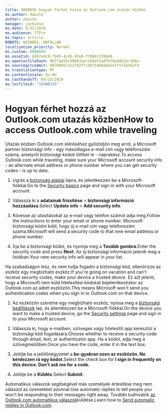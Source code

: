 ```yaml
---
title: 8000056 hogyan férhet hozzá az Outlook.com utazás közben
ms.author: daeite
author: daeite
manager: jackiesm
ms.date: 5/31/2018
ms.audience: ITPro
ms.topic: article
ROBOTS: NOINDEX, NOFOLLOW
localization_priority: Normal
ms.custom: 8000056
ms.assetid: d497edc0-f945-4c45-9fe0-f7060c259848
ms.openlocfilehash: 06ffae55cb9683eec2b0df2a87bf6ed4616c306e
ms.sourcegitcommit: 9d78905c512192ffc4675468abd2efc5f2e4baf4
ms.translationtype: MT
ms.contentlocale: hu-HU
ms.lasthandoff: 04/23/2019
ms.locfileid: "32400133"
---
```

# <a name="how-to-access-outlookcom-while-traveling"></a><span data-ttu-id="0d5a1-102">Hogyan férhet hozzá az Outlook.com utazás közben</span><span class="sxs-lookup"><span data-stu-id="0d5a1-102">How to access Outlook.com while traveling</span></span>

<span data-ttu-id="0d5a1-103">Utazás közben Outlook.com eléréséhez győződjön meg arról, a Microsoft partner biztonsági info - egy másodlagos e-mail cím vagy telefonszám száma, amelyről biztonsági kódok tölthet le - naprakész.</span><span class="sxs-lookup"><span data-stu-id="0d5a1-103">To access Outlook.com while traveling, make sure your Microsoft account security info - an alternate email address or phone number where you can get security codes - is up to date.</span></span>
  
1. <span data-ttu-id="0d5a1-104">Ugrás a [biztonság alapjai](https://go.microsoft.com/fwlink/p/?linkid=842325) lapra, és jelentkezzen be a Microsoft-fiókkal.</span><span class="sxs-lookup"><span data-stu-id="0d5a1-104">Go to the [Security basics](https://go.microsoft.com/fwlink/p/?linkid=842325) page and sign in with your Microsoft account.</span></span> 
    
2. <span data-ttu-id="0d5a1-105">Válassza ki a **adatainak frissítése** \> **biztonsági információ hozzáadása**.</span><span class="sxs-lookup"><span data-stu-id="0d5a1-105">Select **Update info** \> **Add security info**.</span></span> 
    
3. <span data-ttu-id="0d5a1-106">Kövesse az utasításokat az e-mail vagy telefon számot adja meg.</span><span class="sxs-lookup"><span data-stu-id="0d5a1-106">Follow the instructions to enter your email or phone number.</span></span> <span data-ttu-id="0d5a1-107">Microsoft biztonsági kódot küld, hogy új e-mail cím vagy telefonszám száma.</span><span class="sxs-lookup"><span data-stu-id="0d5a1-107">Microsoft will send a security code to that new email address or phone number.</span></span>
    
4. <span data-ttu-id="0d5a1-108">Írja be a biztonsági kódot, és nyomja meg a **Tovább gombra**.</span><span class="sxs-lookup"><span data-stu-id="0d5a1-108">Enter the security code and press **Next**.</span></span> <span data-ttu-id="0d5a1-109">Az új biztonsági információ jelenik meg a listában.</span><span class="sxs-lookup"><span data-stu-id="0d5a1-109">Your new security info will appear in your list.</span></span> 
    
<span data-ttu-id="0d5a1-110">Ha szabadságon lesz, és nem tudja fogadni a biztonsági kód, ellenőrizze az eszköz egy megbízható eszköz.</span><span class="sxs-lookup"><span data-stu-id="0d5a1-110">If you're going on vacation and can't receive security codes, make your device a trusted device.</span></span> <span data-ttu-id="0d5a1-111">Ez azt jelenti, hogy a Microsoft nem küld hitelesítési kódokat bejelentkezéskor az Outlook.com az adott eszközön.</span><span class="sxs-lookup"><span data-stu-id="0d5a1-111">This means Microsoft won't send you authentication codes when you sign in to Outlook.com on that device.</span></span>
  
1. <span data-ttu-id="0d5a1-112">Az eszközön szeretne egy megbízható eszköz, nyissa meg a [biztonsági beállítások](https://go.microsoft.com/fwlink/p/?linkid=2002000&amp;clcid=0x409) lap, és jelentkezzen be a Microsoft-fiókkal.</span><span class="sxs-lookup"><span data-stu-id="0d5a1-112">On the device you want to make a trusted device, go the [Security settings](https://go.microsoft.com/fwlink/p/?linkid=2002000&amp;clcid=0x409) page and sign in to your Microsoft account.</span></span> 
    
2. <span data-ttu-id="0d5a1-113">Válassza ki, hogy e-mailben, szöveges vagy hitelesítő app keresztül a biztonsági kód fogadására.</span><span class="sxs-lookup"><span data-stu-id="0d5a1-113">Choose whether to receive a security code through email, text, or authenticator app.</span></span> <span data-ttu-id="0d5a1-114">Ha a kódot, adja meg a szövegmezőben.</span><span class="sxs-lookup"><span data-stu-id="0d5a1-114">Once you have the code, enter it in the text box.</span></span>
    
3. <span data-ttu-id="0d5a1-115">Jelölje be a jelölőnégyzetet a **be-gyakran ezen az eszközön. Ne kérdezzen rá egy kódot.**</span><span class="sxs-lookup"><span data-stu-id="0d5a1-115">Select the check box for **I sign in frequently on this device. Don't ask me for a code.**</span></span>
    
4. <span data-ttu-id="0d5a1-116">Jelölje be a **Küldés**.</span><span class="sxs-lookup"><span data-stu-id="0d5a1-116">Select **Submit**.</span></span> 
    
<span data-ttu-id="0d5a1-117">Automatikus válaszok segítségével más személyek értesítése meg nem válaszol az üzeneteket azonnal.</span><span class="sxs-lookup"><span data-stu-id="0d5a1-117">Use automatic replies to tell people you won't be responding to their messages right away.</span></span> <span data-ttu-id="0d5a1-118">További tudnivalók [az Outlook.com automatikus válaszok](https://go.microsoft.com/fwlink/p/?linkid=2002100&amp;clcid=0x409)küldése.</span><span class="sxs-lookup"><span data-stu-id="0d5a1-118">Learn how to [Send automatic replies in Outlook.com](https://go.microsoft.com/fwlink/p/?linkid=2002100&amp;clcid=0x409).</span></span>
  

